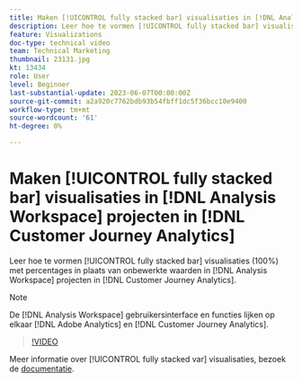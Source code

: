 ```yaml
---
title: Maken [!UICONTROL fully stacked bar] visualisaties in [!DNL Analysis Workspace] projecten
description: Leer hoe te vormen [!UICONTROL fully stacked bar] visualisatie met percentages in plaats van onbewerkte waarden in [!DNL Analysis Workspace] projecten in [!DNL Customer Journey Analytics].
feature: Visualizations
doc-type: technical video
team: Technical Marketing
thumbnail: 23131.jpg
kt: 13434
role: User
level: Beginner
last-substantial-update: 2023-06-07T00:00:00Z
source-git-commit: a2a920c7762bdb93b54fbff1dc5f36bcc10e9400
workflow-type: tm+mt
source-wordcount: '61'
ht-degree: 0%

---
```


# Maken [!UICONTROL fully stacked bar] visualisaties in [!DNL Analysis Workspace] projecten in [!DNL Customer Journey Analytics]

Leer hoe te vormen [!UICONTROL fully stacked bar] visualisaties (100%) met percentages in plaats van onbewerkte waarden in [!DNL Analysis Workspace] projecten in [!DNL Customer Journey Analytics].

>[!NOTE]
>
>De [!DNL Analysis Workspace] gebruikersinterface en functies lijken op elkaar [!DNL Adobe Analytics] en [!DNL Customer Journey Analytics].

>[!VIDEO](https://video.tv.adobe.com/v/23131/?quality=12&learn=on)

Meer informatie over [!UICONTROL fully stacked var] visualisaties, bezoek de [documentatie](https://experienceleague.adobe.com/docs/analytics-platform/using/cja-workspace/visualizations/bar.html).
